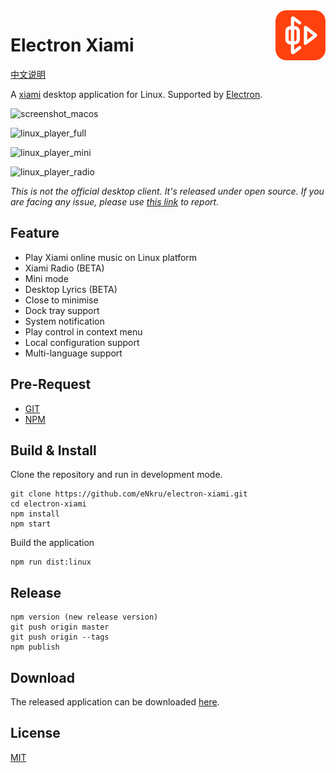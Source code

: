 <img src="build/icons/128x128.png" alt="logo" height="80" align="right" />

# Electron Xiami

[中文说明](README.md)

A [xiami](http://www.xiami.com/) desktop application for Linux.
Supported by [Electron](https://electron.atom.io/).

![screenshot_macos](https://user-images.githubusercontent.com/13460738/34644583-38a2a2b6-f39e-11e7-8831-e21475427ccb.jpg)

![linux_player_full](https://user-images.githubusercontent.com/13460738/38477881-769de2b6-3c09-11e8-8c75-75a13da42df2.png)

![linux_player_mini](https://user-images.githubusercontent.com/13460738/38477883-79400990-3c09-11e8-804f-b2e7bdd262fc.png)

![linux_player_radio](https://user-images.githubusercontent.com/13460738/38477885-7bd5355e-3c09-11e8-93a5-794250b5ceb9.png)

*This is not the official desktop client. It's released under open source. If you are facing any issue, please use [this link](https://github.com/eNkru/electron-xiami/issues) to report.*

## Feature
* Play Xiami online music on Linux platform
* Xiami Radio (BETA)
* Mini mode
* Desktop Lyrics (BETA)
* Close to minimise
* Dock tray support
* System notification
* Play control in context menu
* Local configuration support
* Multi-language support

## Pre-Request
* [GIT](https://git-scm.com/)
* [NPM](https://www.npmjs.com/)

## Build & Install
Clone the repository and run in development mode.
```
git clone https://github.com/eNkru/electron-xiami.git
cd electron-xiami
npm install
npm start
```
Build the application 
```
npm run dist:linux
```

## Release
```
npm version (new release version)
git push origin master
git push origin --tags
npm publish
```

## Download
The released application can be downloaded [here](https://github.com/eNkru/electron-xiami/releases).

## License
[MIT](https://github.com/eNkru/electron-xiami/blob/master/LICENSE)
